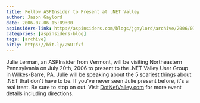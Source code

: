 ```yaml
---
title: Fellow ASPInsider to Present at .NET Valley
author: Jason Gaylord
date: 2006-07-06 15:09:00
aspinsiders-link: http://aspinsiders.com/blogs/jgaylord/archive/2006/07/06/77.aspx
categories: [aspinsiders-blog]
tags: [archive]
bitly: https://bit.ly/2WUTf7f
---
```


Julie Lerman, an ASPInsider from Vermont, will be visiting Northeastern Pennsylvania on July 20th, 2006 to present to the .NET Valley User Group in Wilkes-Barre, PA. Julie will be speaking about the 5 scariest things about .NET that don't have to be. If you've never seen Julie present before, it's a real treat. Be sure to stop on out. Visit [DotNetValley.com](http://www.dotnetvalley.com/) for more event details including directions.